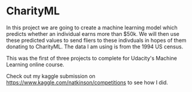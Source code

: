 # CharityML
In this project we are going to create a machine learning model which predicts whether an individual earns more than $50k. We will then use these predicted values to send fliers to these indivduals in hopes of them donating to CharityML. The data I am using is from the 1994 US census.

This was the first of three projects to complete for Udacity's Machine Learning online course.

Check out my kaggle submission on https://www.kaggle.com/natkinson/competitions to see how I did.
